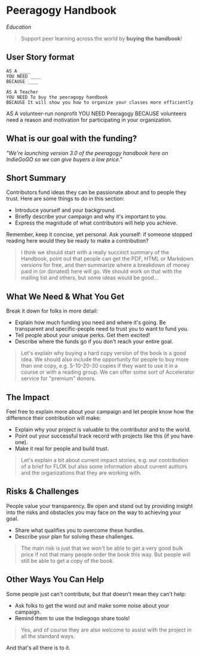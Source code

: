# Peeragogy Handbook

*Education*

> Support peer learning across the world by **buying the handbook**!

## User Story format

```
AS A ____
YOU NEED ____
BECAUSE ____
```

```
AS A Teacher
YOU NEED To buy the peeragogy handbook
BECAUSE It will show you how to organize your classes more efficiently
```

AS A volunteer-run nonprofit
YOU NEED Peeragogy
BECAUSE volunteers need a reason and motivation for participating in your organization.

## What is our goal with the funding?

_"We're launching version 3.0 of the peeragogy handbook here on IndieGoGO so we can give buyers a low price."_

## Short Summary

Contributors fund ideas they can be passionate about and to people they trust. Here are some things to do in this section:

- Introduce yourself and your background.
- Briefly describe your campaign and why it's important to you.
- Express the magnitude of what contributors will help you achieve.

Remember, keep it concise, yet personal. Ask yourself: if someone stopped reading here would they be ready to make a contribution?

> I think we should start with a really succinct summary of the Handbook, point out that people can get the PDF, HTML or Markdown versions for free, and then summarize where a breakdown of money paid in (or donated) here will go.  We should work on that with the mailing list and others, but some ideas would be good...

## What We Need & What You Get

Break it down for folks in more detail:

- Explain how much funding you need and where it's going. Be transparent and specific-people need to trust you to want to fund you.
- Tell people about your unique perks. Get them excited!
- Describe where the funds go if you don't reach your entire goal.

> Let's explain why buying a hard copy version of the book is a good idea.  We should also include the opportunity for people to buy more than one copy, e.g. 5-10-20-30 copies if they want to use it in a course or with a reading group.  We can offer some sort of Accelerator service for "premium" donors.

## The Impact

Feel free to explain more about your campaign and let people know how the difference their contribution will make:

- Explain why your project is valuable to the contributor and to the world.
- Point out your successful track record with projects like this (if you have one).
- Make it real for people and build trust.

> Let's explain a bit about current impact stories, e.g. our contribution of a brief for FLOK but also some information about current authors and the organizations that they are working with.

## Risks & Challenges

People value your transparency. Be open and stand out by providing insight into the risks and obstacles you may face on the way to achieving your goal.

- Share what qualifies you to overcome these hurdles.
- Describe your plan for solving these challenges.

> The main risk is just that we won't be able to get a very good bulk price if not that many people order the book this way.  But people will still be able to get a copy of the book.

## Other Ways You Can Help

Some people just can't contribute, but that doesn't mean they can't help:

- Ask folks to get the word out and make some noise about your campaign.
- Remind them to use the Indiegogo share tools!

> Yes, and of course they are also welcome to assist with the project in all the standard ways.

And that's all there is to it.
